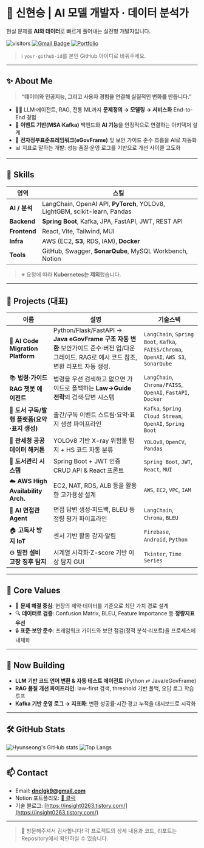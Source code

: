 # 🧠 신현승 | AI 모델 개발자 · 데이터 분석가
현실 문제를 **AI와 데이터**로 빠르게 풀어내는 실전형 개발자입니다.

![visitors](https://komarev.com/ghpvc/?username=your-github-id&color=blue)
[![Gmail Badge](https://img.shields.io/badge/-dnclgk9@gmail.com-c14438?style=flat&logo=Gmail&logoColor=white)](mailto:dnclgk9@gmail.com)
[![Portfolio](https://img.shields.io/badge/Notion-Portfolio-000000?logo=notion)](https://www.notion.so/Resume-1f8103967cce8099a16ac398fdd148b4)

> ℹ️ `your-github-id`를 본인 GitHub 아이디로 바꿔주세요.

---

## ✨ About Me

> **“데이터와 인공지능, 그리고 사용자 경험을 연결해 실질적인 변화를 만듭니다.”**

- 👨‍💻 LLM·에이전트, RAG, 전통 ML까지 **문제정의 → 모델링 → 서비스화** End-to-End 경험  
- 🔄 **이벤트 기반(MSA·Kafka)** 백엔드와 **AI 기능**을 안정적으로 연결하는 아키텍처 설계  
- 🧩 **전자정부표준프레임워크(eGovFrame)** 및 보안 가이드 준수 흐름을 AI로 자동화  
- 📊 지표로 말하는 개발: 성능·품질·운영 로그를 기반으로 개선 사이클 고도화

---

## 🔧 Skills

| 영역 | 스킬 |
|---|---|
| **AI / 분석** | LangChain, OpenAI API, **PyTorch**, YOLOv8, LightGBM, scikit-learn, Pandas |
| **Backend** | **Spring Boot**, Kafka, JPA, FastAPI, JWT, REST API |
| **Frontend** | React, Vite, Tailwind, MUI |
| **Infra** | AWS (EC2, **S3**, RDS, IAM), **Docker** |
| **Tools** | GitHub, Swagger, **SonarQube**, MySQL Workbench, Notion |

> ※ 요청에 따라 **Kubernetes는 제외**했습니다.

---

## 📁 Projects (대표)

| 이름 | 설명 | 기술스택 |
|---|---|---|
| 🔁 **AI Code Migration Platform** | Python/Flask/FastAPI → **Java eGovFrame 구조 자동 변환**·보안가이드 준수·버전 업/다운그레이드. RAG로 예시 코드 참조, 변환 리포트 자동 생성. | `LangChain`, `Spring Boot`, `Kafka`, `FAISS/Chroma`, `OpenAI`, `AWS S3`, `SonarQube` |
| 📚 **법령·가이드 RAG 챗봇 에이전트** | 법령을 우선 검색하고 없으면 가이드로 폴백하는 **Law→Guide 전략**의 검색·답변 시스템 | `LangChain`, `Chroma/FAISS`, `OpenAI`, `FastAPI`, `Docker` |
| 📰 **도서 구독/발행 플랫폼(요약·표지 생성)** | 출간/구독 이벤트 스트림·요약·표지 생성 파이프라인 | `Kafka`, `Spring Cloud Stream`, `OpenAI`, `Spring Boot` |
| 🛂 **관세청 공공데이터 해커톤** | YOLOv8 기반 X-ray 위험물 탐지 + HS 코드 자동 분류 | `YOLOv8`, `OpenCV`, `Pandas` |
| 📘 **도서관리 시스템** | Spring Boot + JWT 인증 CRUD API & React 프론트 | `Spring Boot`, `JWT`, `React`, `MUI` |
| ☁️ **AWS High Availability Arch.** | EC2, NAT, RDS, ALB 등을 활용한 고가용성 설계 | `AWS`, `EC2`, `VPC`, `IAM` |
| 🤖 **AI 면접관 Agent** | 면접 답변 생성·피드백, BLEU 등 정량 평가 파이프라인 | `LangChain`, `Chroma`, `BLEU` |
| 🏠 **고독사 방지 IoT** | 센서 기반 활동 감지·알림 | `Firebase`, `Android`, `Python` |
| ⚙️ **발전 설비 고장 징후 탐지** | 시계열 시각화·Z-score 기반 이상 탐지 GUI | `Tkinter`, `Time Series` |

---

## 📌 Core Values

- 🎯 **문제 해결 중심**: 현장의 제약·데이터를 기준으로 최단 가치 경로 설계  
- 🔍 **데이터로 검증**: Confusion Matrix, BLEU, Feature Importance 등 **정량지표 우선**  
- 🔒 **표준·보안 준수**: 프레임워크 가이드와 보안 점검(정적 분석·리포트)을 프로세스에 내재화

---

## 🚧 Now Building

- **LLM 기반 코드 언어 변환 & 자동 테스트 에이전트** (Python ⇄ Java/eGovFrame)  
- **RAG 품질 개선 파이프라인**: law-first 검색, threshold 기반 폴백, 오답 로그 학습 루프  
- **Kafka 기반 운영 로그 → 지표화**: 변환 성공률·시간·경고 누적을 대시보드로 시각화

---

## 🛠 GitHub Stats

![Hyunseong's GitHub stats](https://github-readme-stats.vercel.app/api?username=hyunseongshin&show_icons=true&theme=radical)
![Top Langs](https://github-readme-stats.vercel.app/api/top-langs/?username=hyunseongshin&layout=compact&theme=radical)

---

## 📫 Contact

- Email: **dnclgk9@gmail.com**  
- Notion 포트폴리오: [🔗 클릭](https://www.notion.so/Resume-1f8103967cce8099a16ac398fdd148b4)  
- 기술 블로그: [https://insight0263.tistory.com/](https://insight0263.tistory.com/)

---

> 👋 방문해주셔서 감사합니다! 각 프로젝트의 상세 내용과 코드, 리포트는 Repository에서 확인하실 수 있습니다.

